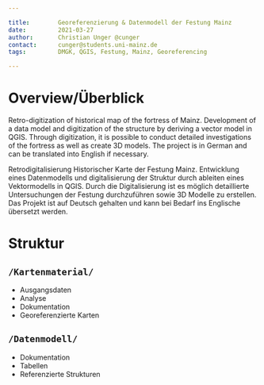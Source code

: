 ```yaml
---

title:        Georeferenzierung & Datenmodell der Festung Mainz
date:         2021-03-27
author:       Christian Unger @cunger
contact:      cunger@students.uni-mainz.de
tags:         DMGK, QGIS, Festung, Mainz, Georeferencing

---
```


# Overview/Überblick

Retro-digitization of historical map of the fortress of Mainz. Development of a data model and digitization of the structure by deriving a vector model in QGIS. Through digitization, it is possible to conduct detailed investigations of the fortress as well as create 3D models.
The project is in German and can be translated into English if necessary.

Retrodigitalisierung Historischer Karte der Festung Mainz. Entwicklung eines Datenmodells und digitalisierung der Struktur durch ableiten eines Vektormodells in QGIS.  Durch die Digitalisierung ist es möglich detaillierte Untersuchungen der Festung durchzuführen sowie 3D Modelle zu erstellen. 
Das Projekt ist auf Deutsch gehalten und kann bei Bedarf ins Englische übersetzt werden.




# Struktur

## `/Kartenmaterial/`

- Ausgangsdaten
- Analyse
- Dokumentation
- Georeferenzierte Karten

## `/Datenmodell/`

- Dokumentation
- Tabellen
- Referenzierte Strukturen
